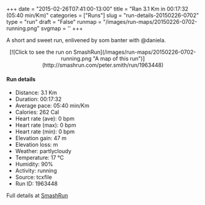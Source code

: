 +++
date = "2015-02-26T07:41:00-13:00"
title = "Ran 3.1 Km in 00:17:32 (05:40 min/Km)"
categories = ["Runs"]
slug = "run-details-20150226-0702"
type = "run"
draft = "False"
runmap = "/images/run-maps/20150226-0702-running.png"
svgmap = '<polyline points="100 13, 90 11, 60 22, 54 26, 53 27, 13 59, 0 64, 2 68, 12 89, 13 88, 11 85, 18 82, 56 52">'
+++

A short and sweet run, enlivened by som banter with @daniela. 



<!--more-->

<center>
[![Click to see the run on SmashRun](/images/run-maps/20150226-0702-running.png "A map of this run")](http://smashrun.com/peter.smith/run/1963448)
</center>

#### Run details

* Distance: 3.1 Km
* Duration: 00:17:32
* Average pace: 05:40 min/Km
* Calories: 262 Cal
* Heart rate (ave): 0 bpm
* Heart rate (max): 0 bpm
* Heart rate (min): 0 bpm
* Elevation gain: 47 m
* Elevation loss:  m
* Weather: partlycloudy
* Temperature: 17 &deg;C
* Humidity: 90%
* Activity: running
* Source: tcxfile
* Run ID: 1963448

Full details at [SmashRun](http://smashrun.com/peter.smith/run/1963448)